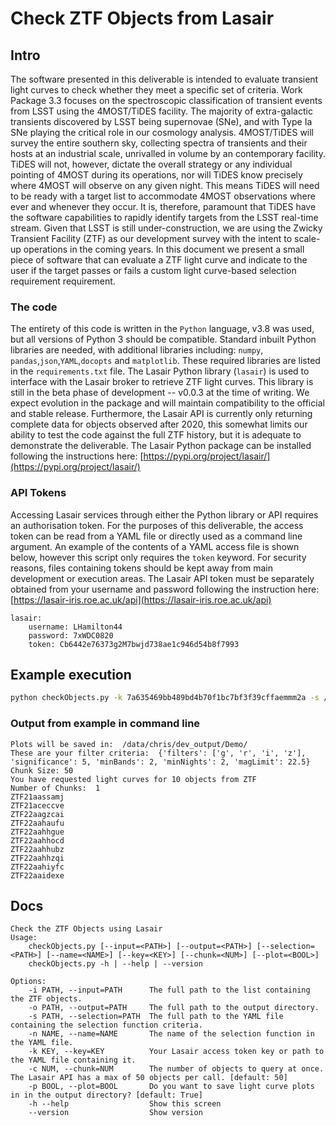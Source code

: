 # Check ZTF Objects from Lasair

## Intro

The software presented in this deliverable is intended to evaluate transient light curves to check whether they meet a specific set of criteria. Work Package 3.3 focuses on the spectroscopic classification of transient events from LSST using the 4MOST/TiDES facility. The majority of extra-galactic transients discovered by LSST being supernovae (SNe), and with Type Ia SNe playing the critical role in our cosmology analysis. 4MOST/TiDES will survey the entire southern sky, collecting spectra of transients and their hosts at an industrial scale, unrivalled in volume by an contemporary facility. TiDES will not, however, dictate the overall strategy or any individual pointing of 4MOST during its operations, nor will TiDES know precisely where 4MOST will observe on any given night. This means TiDES will need to be ready with a target list to accommodate 4MOST observations where ever and whenever they occur. It is, therefore, paramount that TiDES have the software capabilities to rapidly identify targets from the LSST real-time stream. Given that LSST is still under-construction, we are using the Zwicky Transient Facility (ZTF) as our development survey with the intent to scale-up operations in the coming years. In this document we present a small piece of software that can evaluate a ZTF light curve and indicate to the user if the target passes or fails a custom light curve-based selection requirement requirement.

### The code

The entirety of this code is written in the `Python` language, v3.8 was used, but all versions of Python 3 should be compatible. Standard inbuilt Python libraries are needed, with additional libraries including: `numpy`, `pandas`,`json`,`YAML`,`docopts` and `matplotlib`. These required libraries are listed in the `requirements.txt` file. The Lasair Python library (`lasair`) is used to interface with the Lasair broker to retrieve ZTF light curves. This library is still in the beta phase of development -- v0.0.3 at the time of writing. We expect evolution in the package and will maintain compatibility to the official and stable release. Furthermore, the Lasair API is currently only returning complete data for objects observed after 2020, this somewhat limits our ability to test the code against the full ZTF history, but it is adequate to demonstrate the deliverable. The Lasair Python package can be installed following the instructions here: [https://pypi.org/project/lasair/](https://pypi.org/project/lasair/)


### API Tokens
Accessing Lasair services through either the Python library or API requires an authorisation token. For the purposes of this deliverable, the access token can be read from a YAML file or directly used as a command line argument. An example of the contents of a YAML access file is shown below, however this script only requires the `token` keyword.  For security reasons, files containing tokens should be kept away from main development or execution areas. The Lasair API token must be separately obtained from your username and password following the instruction here: [https://lasair-iris.roe.ac.uk/api](https://lasair-iris.roe.ac.uk/api)

```
lasair:
    username: LHamilton44
    password: 7xWDC0820
    token: Cb6442e76373g2M7bwjd738ae1c946d54b8f7993
```

## Example execution

```bash
python checkObjects.py -k 7a635469bb489bd4b70f1bc7bf3f39cffaemmm2a -s /data/chris/tides/tidesInterface-WP3.3/tidesTargeting/tidesSelectionFunctions.yml -n tidesSNZTFSelect -i /data/chris/tides/tidesInterface-WP3.3/tidesTargeting/ztfIAListDemo.dat -o /data/chris/dev_output/Demo/ -p T -c 50
```

### Output from example in command line
```
Plots will be saved in:  /data/chris/dev_output/Demo/
These are your filter criteria:  {'filters': ['g', 'r', 'i', 'z'], 'significance': 5, 'minBands': 2, 'minNights': 2, 'magLimit': 22.5}
Chunk Size: 50
You have requested light curves for 10 objects from ZTF
Number of Chunks:  1
ZTF21aassamj
ZTF21aceccve
ZTF22aagzcai
ZTF22aahaufu
ZTF22aahhgue
ZTF22aahhocd
ZTF22aahhubz
ZTF22aahhzqi
ZTF22aahiyfc
ZTF22aaidexe
```

## Docs
```
Check the ZTF Objects using Lasair
Usage:
    checkObjects.py [--input=<PATH>] [--output=<PATH>] [--selection=<PATH>] [--name=<NAME>] [--key=<KEY>] [--chunk=<NUM>] [--plot=<BOOL>]
    checkObjects.py -h | --help | --version

Options:
    -i PATH, --input=PATH      The full path to the list containing the ZTF objects.
    -o PATH, --output=PATH     The full path to the output directory.
    -s PATH, --selection=PATH  The full path to the YAML file containing the selection function criteria.
    -n NAME, --name=NAME       The name of the selection function in the YAML file.
    -k KEY, --key=KEY          Your Lasair access token key or path to the YAML file containing it.
    -c NUM, --chunk=NUM        The number of objects to query at once. The Lasair API has a max of 50 objects per call. [default: 50]
    -p BOOL, --plot=BOOL       Do you want to save light curve plots in in the output directory? [default: True]
    -h --help                  Show this screen
    --version                  Show version
```